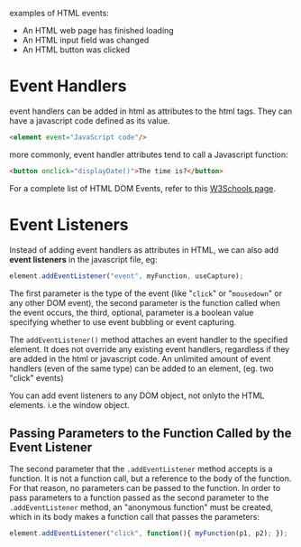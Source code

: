examples of HTML events:

-   An HTML web page has finished loading
-   An HTML input field was changed
-   An HTML button was clicked

# Event Handlers

event handlers can be added in html as attributes to the html tags. They can have a javascript code defined as its value.

```html
<element event="JavaScript code"/>
```

 more commonly, event handler attributes tend to call a Javascript function:
 
 ```html
 <button onclick="displayDate()">The time is?</button>
```

For a complete list of HTML DOM Events, refer to this [W3Schools page](https://www.w3schools.com/jsref/dom_obj_event.asp).

# Event Listeners

Instead of adding event handlers as attributes in HTML, we can also add **event listeners** in the javascript file, eg:

```js
element.addEventListener("event", myFunction, useCapture);
```

The first parameter is the type of the event (like "`click`" or "`mousedown`" or any other DOM event),  the second parameter is the function called when the event occurs, the third, optional, parameter is a boolean value specifying whether to use event bubbling or event capturing. 

The `addEventListener()` method attaches an event handler to the specified element. It does not override any existing event handlers, regardless if they are added in the html or javascript code. An unlimited amount of event handlers (even of the same type) can be added to an element, (eg. two "click" events)

You can add event listeners to any DOM object, not onlyto the HTML elements. i.e the window object.


## Passing Parameters to the Function Called by the Event Listener

The second parameter that the `.addEventListener` method accepts is a function. It is not a function call, but a reference to the body of the function. For that reason, no parameters can be passed to the function.
In order to pass parameters to a function passed as the second parameter to the  `.addEventListener` method, an "anonymous function" must be created, which in its body makes a function call that passes the parameters:

```js
element.addEventListener("click", function(){ myFunction(p1, p2); });
```
